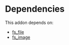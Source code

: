# Dependencies

This addon depends on:

- [fs_file](../../odoo-bringout-oca-storage-fs_file)
- [fs_image](../../odoo-bringout-oca-storage-fs_image)
